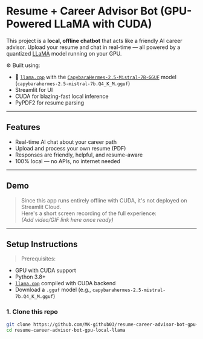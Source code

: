#  Resume + Career Advisor Bot (GPU-Powered LLaMA with CUDA)

This project is a **local, offline chatbot** that acts like a friendly AI career advisor. Upload your resume and chat in real-time — all powered by a quantized [LLaMA](https://github.com/ggerganov/llama.cpp) model running on your GPU.

⚙️ Built using:
- 🦙 [`llama.cpp`](https://github.com/ggerganov/llama.cpp) with the [`CapybaraHermes-2.5-Mistral-7B-GGUF`](https://huggingface.co/TheBloke/CapybaraHermes-2.5-Mistral-7B-GGUF) model (`capybarahermes-2.5-mistral-7b.Q4_K_M.gguf`)
-  Streamlit for UI
-  CUDA for blazing-fast local inference
-  PyPDF2 for resume parsing

---

##  Features
-  Real-time AI chat about your career path
-  Upload and process your own resume (PDF)
-  Responses are friendly, helpful, and resume-aware
-  100% local — no APIs, no internet needed

---

##  Demo
> Since this app runs entirely offline with CUDA, it's not deployed on Streamlit Cloud.  
> Here's a short screen recording of the full experience:  
> *(Add video/GIF link here once ready)*

---

##  Setup Instructions

> Prerequisites:
- GPU with CUDA support
- Python 3.8+
- [`llama.cpp`](https://github.com/ggerganov/llama.cpp) compiled with CUDA backend
- Download a `.gguf` model (e.g., `capybarahermes-2.5-mistral-7b.Q4_K_M.gguf`)

### 1. Clone this repo

```bash
git clone https://github.com/MK-github03/resume-career-advisor-bot-gpu-local-llama.git
cd resume-career-advisor-bot-gpu-local-llama
